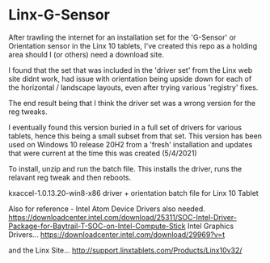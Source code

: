 # Linx-G-Sensor

After trawling the internet for an installation set for the 'G-Sensor' or Orientation sensor in the Linx 10 tablets, I've created this repo as a holding area should I (or others) need a download site.

I found that the set that was included in the 'driver set' from the Linx web site didnt work, had issue with orientation being upside down for each of the horizontal / landscape layouts, even after trying various 'registry' fixes.

The end result being that I think the driver set was a wrong version for the reg tweaks.

I eventually found this version buried in a full set of drivers for various tablets, hence this being a small subset from that set. This version has been used on Windows 10 release 20H2 from a 'fresh' installation and updates that were current at the time this was created (5/4/2021)

To install, unzip and run the batch file. This installs the driver, runs the relavant reg tweak and then reboots.

kxaccel-1.0.13.20-win8-x86 driver + orientation batch file for Linx 10 Tablet


Also for reference - Intel Atom Device Drivers also needed.
https://downloadcenter.intel.com/download/25311/SOC-Intel-Driver-Package-for-Baytrail-T-SOC-on-Intel-Compute-Stick 
Intel Graphics Drivers...
https://downloadcenter.intel.com/download/29969?v=t

and the Linx Site...
http://support.linxtablets.com/Products/Linx10v32/

